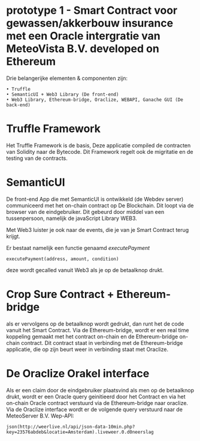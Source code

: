 # prototype 1 - Smart Contract voor gewassen/akkerbouw insurance met een Oracle intergratie van MeteoVista B.V. developed on Ethereum

Drie belangerijke elementen & componenten zijn:

    • Truffle
    • SemanticUI + Web3 Library (De front-end)
    • Web3 Library, Ethereum-bridge, Oraclize, WEBAPI, Ganache GUI (De back-end)
  
# Truffle Framework
  Het Truffle Framework is de basis, Deze applicatie compiled de contracten van Solidity naar de Bytecode. Dit Framework regelt ook         de migritatie en de testing van de contracts.
        
# SemanticUI
  De front-end App die met SemanticUI is ontwikkeld (de Webdev server) communiceerd met het on-chain contract op De Blockchain.           Dit loopt via de browser van de eindgebruiker. Dit gebeurd door middel van een tussenpersoon, namelijk de javaScript Library WEB3.
        
  Met Web3 luister je ook naar de events, die je van je Smart Contract terug krijgt.
        
  Er bestaat namelijk een functie genaamd *executePayment*
  
    executePayment(address, amount, condition)
    
  deze wordt gecalled vanuit Web3 als je op de betaalknop drukt.
  
 # Crop Sure Contract + Ethereum-bridge
 
 als er vervolgens op de betaalknop wordt gedrukt, dan runt het de code vanuit het Smart Contract.
 Via de Ethereum-bridge, wordt er een real time koppeling gemaakt met het contract on-chain en de Ethereum-bridge on-chain contract. 
 Dit contract staat in verbinding met de Ethereum-bridge applicatie, die op zijn beurt weer in verbinding staat met Oraclize. 
 
  # De Oraclize Orakel interface
  
  Als er een claim door de eindgebruiker plaatsvind als men op de betaalknop drukt, wordt er een Oracle query geinitieerd door het Contract en via het on-chain Oracle contract verstuurd via de Ethereum-bridge naar oraclize. Via de Oraclize interface wordt er de volgende query verstuurd naar de MeteoServer B.V. Wep-API:
  
    json(http://weerlive.nl/api/json-data-10min.php?key=23576abdeb&locatie=Amsterdam).liveweer.0.d0neerslag
        
  
